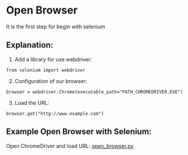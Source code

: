 # Open Browser
It is the first step for begin with selenium
## Explanation:
1) Add a library for use webdriver:
```
from selenium import webdriver
```
2) Configuration of our browser:
```
browser = webdriver.Chrome(executable_path="PATH_CHROMEDRIVER.EXE")
```
3) Load the URL:
```
browser.get("http://www.example.com")
```

## Example Open Browser with Selenium:
Open ChromeDriver and load URL: [open_browser.py](https://github.com/YonathanGuez/selenium_jobs/tree/master/ex_open_browser/open_browser.py)

